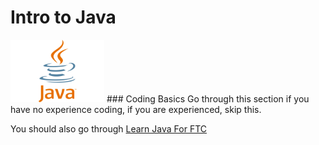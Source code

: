 # Intro to Java 
<img alt="java-4-logo.png" height="100" src="../../images/java-4-logo.png" width="150"/>
### Coding Basics
Go through this section if you have no experience coding, if you are experienced, skip this.

You should also go through [Learn Java For FTC](https://github.com/alan412/LearnJavaForFTC/blob/master/LearnJavaForFTC.pdf)
